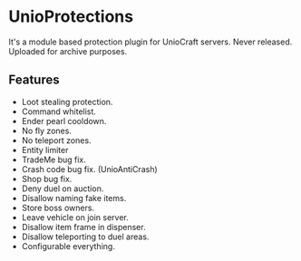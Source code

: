 # UnioProtections
It's a module based protection plugin for UnioCraft servers. Never released. Uploaded for archive purposes.

## Features
- Loot stealing protection.
- Command whitelist.
- Ender pearl cooldown.
- No fly zones.
- No teleport zones.
- Entity limiter
- TradeMe bug fix.
- Crash code bug fix. (UnioAntiCrash)
- Shop bug fix.
- Deny duel on auction.
- Disallow naming fake items.
- Store boss owners.
- Leave vehicle on join server.
- Disallow item frame in dispenser.
- Disallow teleporting to duel areas.
- Configurable everything.
